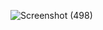 ![Screenshot (498)](https://github.com/shatrukumar47/Advanced-RxJS-Observables-and-Subscription-in-Angular/assets/123942835/c0456ce8-b73e-4bd7-bab6-a256f5c5498c)
